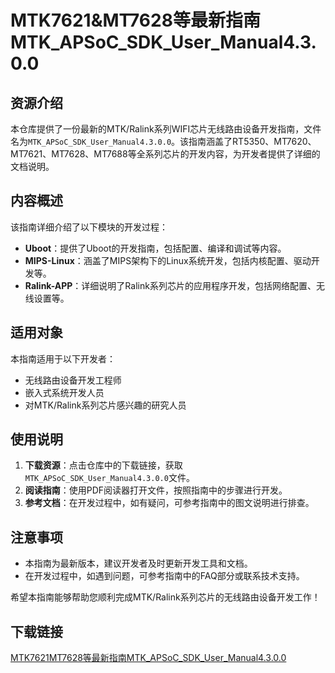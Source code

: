 # MTK7621&MT7628等最新指南MTK_APSoC_SDK_User_Manual4.3.0.0

## 资源介绍

本仓库提供了一份最新的MTK/Ralink系列WIFI芯片无线路由设备开发指南，文件名为`MTK_APSoC_SDK_User_Manual4.3.0.0`。该指南涵盖了RT5350、MT7620、MT7621、MT7628、MT7688等全系列芯片的开发内容，为开发者提供了详细的文档说明。

## 内容概述

该指南详细介绍了以下模块的开发过程：

- **Uboot**：提供了Uboot的开发指南，包括配置、编译和调试等内容。
- **MIPS-Linux**：涵盖了MIPS架构下的Linux系统开发，包括内核配置、驱动开发等。
- **Ralink-APP**：详细说明了Ralink系列芯片的应用程序开发，包括网络配置、无线设置等。

## 适用对象

本指南适用于以下开发者：

- 无线路由设备开发工程师
- 嵌入式系统开发人员
- 对MTK/Ralink系列芯片感兴趣的研究人员

## 使用说明

1. **下载资源**：点击仓库中的下载链接，获取`MTK_APSoC_SDK_User_Manual4.3.0.0`文件。
2. **阅读指南**：使用PDF阅读器打开文件，按照指南中的步骤进行开发。
3. **参考文档**：在开发过程中，如有疑问，可参考指南中的图文说明进行排查。

## 注意事项

- 本指南为最新版本，建议开发者及时更新开发工具和文档。
- 在开发过程中，如遇到问题，可参考指南中的FAQ部分或联系技术支持。

希望本指南能够帮助您顺利完成MTK/Ralink系列芯片的无线路由设备开发工作！

## 下载链接

[MTK7621MT7628等最新指南MTK_APSoC_SDK_User_Manual4.3.0.0](https://pan.quark.cn/s/48707ce7316d)
